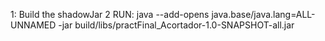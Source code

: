 1: Build the shadowJar
2 RUN: java --add-opens java.base/java.lang=ALL-UNNAMED -jar build/libs/practFinal_Acortador-1.0-SNAPSHOT-all.jar
